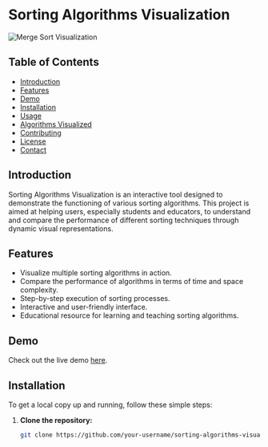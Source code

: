 # Sorting Algorithms Visualization

![Merge Sort Visualization](path/to/your/merge-sort.gif)

## Table of Contents
- [Introduction](#introduction)
- [Features](#features)
- [Demo](#demo)
- [Installation](#installation)
- [Usage](#usage)
- [Algorithms Visualized](#algorithms-visualized)
- [Contributing](#contributing)
- [License](#license)
- [Contact](#contact)

## Introduction
Sorting Algorithms Visualization is an interactive tool designed to demonstrate the functioning of various sorting algorithms. This project is aimed at helping users, especially students and educators, to understand and compare the performance of different sorting techniques through dynamic visual representations.

## Features
- Visualize multiple sorting algorithms in action.
- Compare the performance of algorithms in terms of time and space complexity.
- Step-by-step execution of sorting processes.
- Interactive and user-friendly interface.
- Educational resource for learning and teaching sorting algorithms.

## Demo
Check out the live demo [here](https://pannyatrehan.github.io).

## Installation
To get a local copy up and running, follow these simple steps:

1. **Clone the repository:**
   ```sh
   git clone https://github.com/your-username/sorting-algorithms-visualization.git